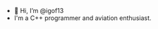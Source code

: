 - 👋 Hi, I’m @igof13
- I'm a C++ programmer and aviation enthusiast.

<!---
igof13/igof13 is a ✨ special ✨ repository because its `README.md` (this file) appears on your GitHub profile.
You can click the Preview link to take a look at your changes.
--->
